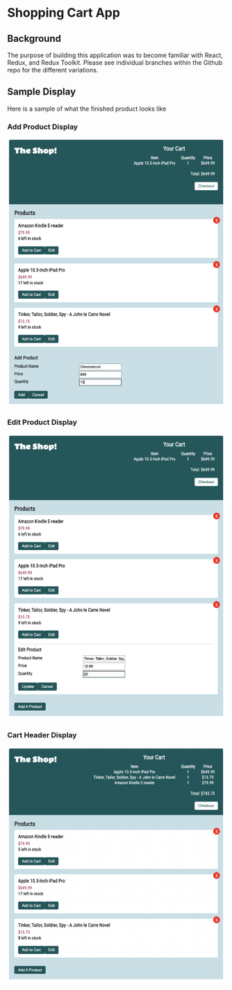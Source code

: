 # Shopping Cart App

## Background
The purpose of building this application was to become familiar with React, Redux, and Redux Toolkit. Please see individual branches within the Github repo for the different variations.

## Sample Display
Here is a sample of what the finished product looks like

### **Add Product Display**
![Alt text](client/public/AddProduct.png "Add Product Display")

### **Edit Product Display**
![Alt text](client/public/EditProduct.png "Edit Product Display")

### **Cart Header Display**
![Alt text](client/public/CartHeader.png "Cart Header Display")
